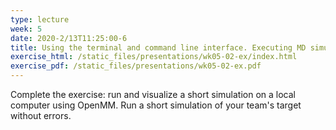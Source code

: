 ```yaml
---
type: lecture
week: 5
date: 2020-2/13T11:25:00-6
title: Using the terminal and command line interface. Executing MD simulations and visualizing the results.
exercise_html: /static_files/presentations/wk05-02-ex/index.html
exercise_pdf: /static_files/presentations/wk05-02-ex.pdf
---
```

Complete the exercise: run and visualize a short simulation on a local computer using OpenMM.
Run a short simulation of your team's target without errors.
